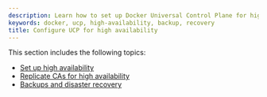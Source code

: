 ```yaml
---
description: Learn how to set up Docker Universal Control Plane for high availability.
keywords: docker, ucp, high-availability, backup, recovery
title: Configure UCP for high availability
---
```


This section includes the following topics:

* [Set up high availability](set-up-high-availability.md)
* [Replicate CAs for high availability](replicate-cas.md)
* [Backups and disaster recovery](backups-and-disaster-recovery.md)